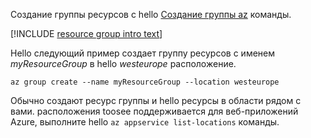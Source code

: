 Создание группы ресурсов с hello [Создание группы az](/cli/azure/group#create) команды.

[!INCLUDE [resource group intro text](resource-group.md)]

Hello следующий пример создает группу ресурсов с именем *myResourceGroup* в hello *westeurope* расположение.

```azurecli-interactive
az group create --name myResourceGroup --location westeurope
```

Обычно создают ресурс группы и hello ресурсы в области рядом с вами. расположения toosee поддерживается для веб-приложений Azure, выполните hello `az appservice list-locations` команды. 
